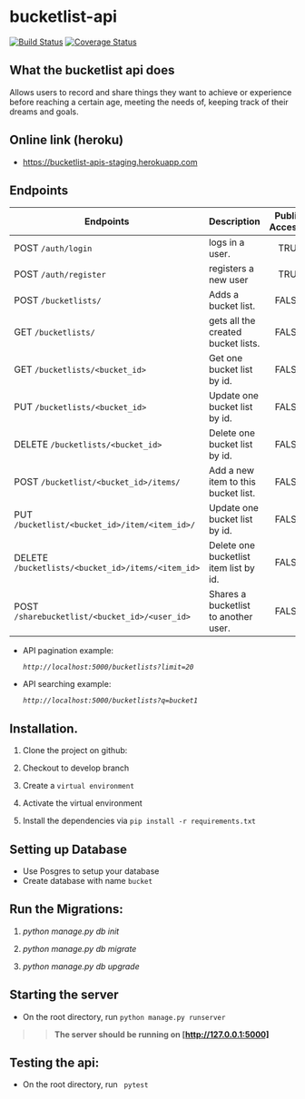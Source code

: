 # bucketlist-api

[![Build Status](https://travis-ci.org/jmnyarega/bucket_list_app.svg?branch=master)](https://travis-ci.org/jmnyarega/bucket_list_app)
[![Coverage Status](https://coveralls.io/repos/github/jmnyarega/bucket-list-flask-api/badge.svg?branch=master)](https://coveralls.io/github/jmnyarega/bucket-list-flask-api?branch=master)

## What the bucketlist api does
Allows users  to record and share things they want to achieve or experience before reaching a certain age, meeting the needs of, keeping track of their dreams and goals.

## Online link (heroku)

- https://bucketlist-apis-staging.herokuapp.com

## Endpoints

|  Endpoints | Description  | Public Access |
| --- | :--- | ---: |
| POST  `/auth/login`  | logs in  a user. | TRUE
| POST  `/auth/register`  | registers a new user | TRUE
| POST  `/bucketlists/`  | Adds a bucket list.| FALSE
| GET  `/bucketlists/`   | gets all the created bucket lists.| FALSE
| GET  `/bucketlists/<bucket_id>`  | Get one bucket list by id. | FALSE
| PUT  `/bucketlists/<bucket_id>`  | Update one bucket list by id. | FALSE
| DELETE   `/bucketlists/<bucket_id>`  | Delete one bucket list by id. | FALSE
| POST  `/bucketlist/<bucket_id>/items/`  | Add a new item to this bucket list.| FALSE
| PUT  `/bucketlist/<bucket_id>/item/<item_id>/`  | Update one bucket list by id.   | FALSE          
| DELETE  `/bucketlists/<bucket_id>/items/<item_id>` |  Delete one bucketlist item list by id. | FALSE
| POST  `/sharebucketlist/<bucket_id>/<user_id>` |  Shares a bucketlist to another user. | FALSE

- API pagination example: 

    _`http://localhost:5000/bucketlists?limit=20`_

- API searching example: 

    _`http://localhost:5000/bucketlists?q=bucket1`_


## Installation.

1. Clone the project on github: 

2. Checkout to develop branch

3. Create a `virtual environment` 

4. Activate the virtual environment

5. Install the dependencies via `pip install -r requirements.txt`

## Setting up Database

- Use Posgres to setup your database
- Create database with name   `bucket`

## Run the Migrations:

1. _python  manage.py db init_

2. _python  manage.py db migrate_

3. _python  manage.py db upgrade_

## Starting the server
- On the root directory, run `python manage.py runserver`

>> **The server should be running on [http://127.0.0.1:5000]**


## Testing the api:

- On the root directory, run ` pytest`
